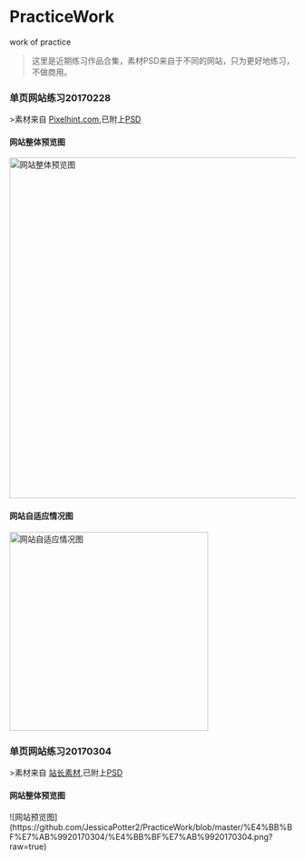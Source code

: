 # PracticeWork
work of practice


>这里是近期练习作品合集，素材PSD来自于不同的网站，只为更好地练习，不做商用。


<h3>单页网站练习20170228</h3>
>素材来自 <a href="http://pixelhint.com">Pixelhint.com</a>,已附上<a href="https://github.com/JessicaPotter2/PracticeWork/blob/master/%E4%BB%BF%E7%AB%9920170228/index.psd">PSD</a>



<h4>网站整体预览图</h4>
<img src="https://github.com/JessicaPotter2/PracticeWork/blob/master/%E4%BB%BF%E7%AB%9920170228/%E4%BB%BF%E7%AB%9920170228.png?raw=true" alt="网站整体预览图" style="width:600px;"/>




<h4>网站自适应情况图</h4>
<img src="https://github.com/JessicaPotter2/PracticeWork/blob/master/%E4%BB%BF%E7%AB%9920170228/%E8%87%AA%E9%80%82%E5%BA%94%E5%9B%BE%E7%89%87.png?raw=true" alt="网站自适应情况图" style="width:350px;">

<h3>单页网站练习20170304</h3>
>素材来自 <a href="http://sc.chinaz.com/">站长素材</a>,已附上<a href="https://github.com/JessicaPotter2/PracticeWork/blob/master/%E4%BB%BF%E7%AB%9920170304/psd20434.psd">PSD</a>



<h4>网站整体预览图</h4>
![网站预览图](https://github.com/JessicaPotter2/PracticeWork/blob/master/%E4%BB%BF%E7%AB%9920170304/%E4%BB%BF%E7%AB%9920170304.png?raw=true)
